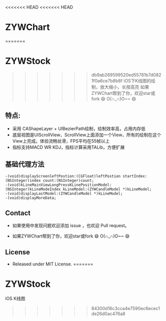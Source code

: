 <<<<<<< HEAD
<<<<<<< HEAD
# ZYWChart
=======
# ZYWStock
>>>>>>> db9ab269599520ed55781b7d0821f0a6ce7b8b8f
iOS下K线图的绘制，放大缩小，长按高亮
如果ZYWChart帮到了你，欢迎star或fork 😄 O(∩_∩)O~~ 😄
## 特点:
- 采用 CAShapeLayer + UIBezierPath绘制，绘制效率高，占用内存低
- 底层视图是UIScrollView，ScrollView上面添加一个View，所有的绘制在这个View上完成。体验流畅丝滑，FPS平均在55帧以上
- 指标支持MACD WR KDJ，指标计算采用TALib，方便扩展
## 基础代理方法
```
-(void)displayScreenleftPostion:(CGFloat)leftPostion startIndex:(NSInteger)index count:(NSInteger)count;
-(void)kLineMainViewLongPressKLinePositionModel:(NSInteger)kLineModeIndex kLineModel:(ZYWCandleModel *)kLineModel;
-(void)displayLastModel:(ZYWCandleModel *)kLineModel;
-(void)displayMoreData;
```
## Contact
- 如果使用中发现问题欢迎添加 issue ，也欢迎 Pull request。

- 如果ZYWChart帮到了你，欢迎star或fork 😄 O(∩_∩)O~~ 😄
## License
- Released under MIT License.
=======
# ZYWStock
iOS K线图
>>>>>>> 84300d16c3cca4e7590ec6ecec1de26d0ac476a8
